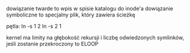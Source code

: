 dowiązanie twarde to wpis w spisie katalogu do inode'a
dowiązanie symboliczne to specjalny plik, który zawiera ścieżkę

pętla:
ln -s 1 2
ln -s 2 1

kernel ma limity na głębokość rekursji i liczbę odwiedzonych symlinków,
jeśli zostanie przekroczony to ELOOP
